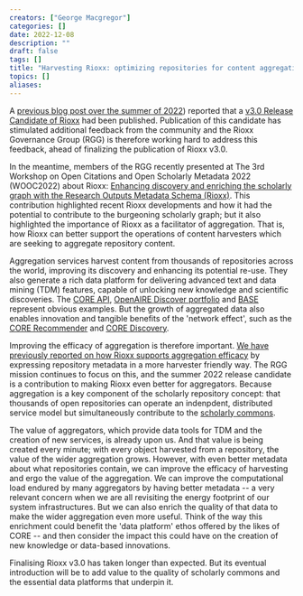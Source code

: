 ```yaml
---
creators: ["George Macgregor"]
categories: []
date: 2022-12-08
description: ""
draft: false
tags: []
title: "Harvesting Rioxx: optimizing repositories for content aggregation"
topics: []
aliases:
---
```


A [previous blog post over the summer of 2022](https://www.rioxx.net/post/2022/06-23-version-3-0-rc-1-released-for-comment/)) reported that a [v3.0 Release Candidate of Rioxx](https://www.rioxx.net/profiles/v3-0-rc-1/) had been published. Publication of this candidate has stimulated additional feedback from the community and the Rioxx Governance Group (RGG) is therefore working hard to address this feedback, ahead of finalizing the publication of Rioxx v3.0.    

In the meantime, members of the RGG recently presented at The 3rd Workshop on Open Citations and Open Scholarly Metadata 2022 (WOOC2022) about Rioxx: [Enhancing discovery and enriching the scholarly graph with the Research Outputs Metadata Schema (Rioxx)](https://doi.org/10.17868/strath.00082458). This contribution highlighted recent Rioxx developments and how it had the potential to contribute to the burgeoning scholarly graph; but it also highlighted the importance of Rioxx as a facilitator of aggregation. That is, how Rioxx can better support the operations of content harvesters which are seeking to aggregate repository content.

Aggregation services harvest content from thousands of repositories across the world, improving its discovery and enhancing its potential re-use. They also generate a rich data platform for delivering advanced text and data mining (TDM) features, capable of unlocking new knowledge and scientific discoveries. The [CORE API](https://core.ac.uk/data), [OpenAIRE Discover portfolio](http://catalogue.openaire.eu/home) and [BASE](https://www.base-search.net/) represent obvious examples. But the growth of aggregated data also enables innovation and tangible benefits of the 'network effect', such as the [CORE Recommender](https://core.ac.uk/services/recommender) and [CORE Discovery](https://core.ac.uk/services/discovery).

Improving the efficacy of aggregation is therefore important. [We have previously reported on how Rioxx supports aggregation efficacy](https://www.ukcorr.org/2020/08/25/rioxx-as-an-effective-mechanism-for-the-efficient-exposure-and-aggregation-of-repository-content/) by expressing repository metadata in a more harvester friendly way. The RGG mission continues to focus on this, and the summer 2022 release candidate is a contribution to making Rioxx even better for aggregators. Because aggregation is a key component of the scholarly repository concept: that thousands of open repositories can operate an indenpdent, distributed service model but simultaneously contribute to the [scholarly commons](https://en.wikipedia.org/w/index.php?title=Knowledge_commons&oldid=1095732556). 

The value of aggregators, which provide data tools for TDM and the creation of new services, is already upon us. And that value is being created every minute; with every object harvested from a repository, the value of the wider aggregation grows. However, with even better metadata about what repositories contain, we can improve the efficacy of harvesting and ergo the value of the aggregation. We can improve the computational load endured by many aggregators by having better metadata -- a very relevant concern when we are all revisiting the energy footprint of our system infrastructures. But we can also enrich the quality of that data to make the wider aggregation even more useful. Think of the way this enrichment could benefit the 'data platform' ethos offered by the likes of CORE -- and then consider the impact this could have on the creation of new knowledge or data-based innovations.

Finalising Rioxx v3.0 has taken longer than expected. But its eventual introduction will be to add value to the quality of scholarly commons and the essential data platforms that underpin it.
